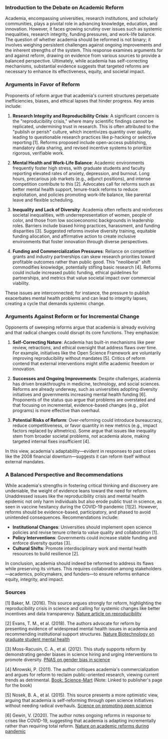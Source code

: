 ### Introduction to the Debate on Academic Reform

Academia, encompassing universities, research institutions, and scholarly communities, plays a pivotal role in advancing knowledge, education, and innovation. However, it faces growing scrutiny over issues such as systemic inequalities, research integrity, funding pressures, and work-life balance. The question of whether academia should be reformed is not binary; it involves weighing persistent challenges against ongoing improvements and the inherent strengths of the system. This response examines arguments for and against reform, drawing on evidence from various sources to provide a balanced perspective. Ultimately, while academia has self-correcting mechanisms, substantial evidence suggests that targeted reforms are necessary to enhance its effectiveness, equity, and societal impact.

### Arguments in Favor of Reform

Proponents of reform argue that academia's current structures perpetuate inefficiencies, biases, and ethical lapses that hinder progress. Key areas include:

1. **Research Integrity and Reproducibility Crisis**: A significant concern is the "reproducibility crisis," where many scientific findings cannot be replicated, undermining trust in research. This is often attributed to the "publish or perish" culture, which incentivizes quantity over quality, leading to questionable research practices like p-hacking or selective reporting [1]. Reforms proposed include open-access publishing, mandatory data sharing, and revised incentive systems to prioritize rigorous, verifiable work.

2. **Mental Health and Work-Life Balance**: Academic environments frequently foster high stress, with graduate students and faculty reporting elevated rates of anxiety, depression, and burnout. Long hours, precarious job markets (e.g., adjunct positions), and intense competition contribute to this [2]. Advocates call for reforms such as better mental health support, tenure-track reforms to reduce exploitation, and policies promoting work-life balance, like parental leave and flexible scheduling.

3. **Inequality and Lack of Diversity**: Academia often reflects and reinforces societal inequalities, with underrepresentation of women, people of color, and those from low socioeconomic backgrounds in leadership roles. Barriers include biased hiring practices, harassment, and funding disparities [3]. Suggested reforms involve diversity training, equitable funding allocation, and affirmative action to create inclusive environments that foster innovation through diverse perspectives.

4. **Funding and Commercialization Pressures**: Reliance on competitive grants and industry partnerships can skew research priorities toward profitable outcomes rather than public good. This "neoliberal" shift commodifies knowledge, potentially stifling basic research [4]. Reforms could include increased public funding, ethical guidelines for partnerships, and metrics that value societal impact over commercial viability.

These issues are interconnected; for instance, the pressure to publish exacerbates mental health problems and can lead to integrity lapses, creating a cycle that demands systemic change.

### Arguments Against Reform or for Incremental Change

Opponents of sweeping reforms argue that academia is already evolving and that radical changes could disrupt its core functions. They emphasize:

1. **Self-Correcting Nature**: Academia has built-in mechanisms like peer review, retractions, and ethical oversight that address flaws over time. For example, initiatives like the Open Science Framework are voluntarily improving reproducibility without mandates [5]. Critics of reform contend that external interventions might stifle academic freedom or innovation.

2. **Successes and Ongoing Improvements**: Despite challenges, academia has driven breakthroughs in medicine, technology, and social sciences. Reforms are already underway, such as universities adopting diversity initiatives and governments increasing mental health funding [6]. Proponents of the status quo argue that problems are overstated and that focusing on incremental, evidence-based changes (e.g., pilot programs) is more effective than overhaul.

3. **Potential Risks of Reform**: Over-reforming could introduce bureaucracy, reduce competitiveness, or favor quantity in new metrics (e.g., impact factors replaced by altmetrics). Some argue that issues like inequality stem from broader societal problems, not academia alone, making targeted internal fixes insufficient [4].

In this view, academia's adaptability—evident in responses to past crises like the 2008 financial downturn—suggests it can reform itself without external mandates.

### A Balanced Perspective and Recommendations

While academia's strengths in fostering critical thinking and discovery are undeniable, the weight of evidence leans toward the need for reform. Unaddressed issues like the reproducibility crisis and mental health epidemic not only harm individuals but also erode public trust in science, as seen in vaccine hesitancy during the COVID-19 pandemic [1][2]. However, reforms should be evidence-based, participatory, and phased to avoid unintended consequences. Recommendations include:

- **Institutional Changes**: Universities should implement open science policies and revise tenure criteria to value quality and collaboration [1].
- **Policy Interventions**: Governments could increase stable funding and enforce diversity quotas [3].
- **Cultural Shifts**: Promote interdisciplinary work and mental health resources to build resilience [2].

In conclusion, academia should indeed be reformed to address its flaws while preserving its virtues. This requires collaboration among stakeholders—academics, policymakers, and funders—to ensure reforms enhance equity, integrity, and impact.

### Sources

[1] Baker, M. (2016). This source argues strongly for reform, highlighting the reproducibility crisis in science and calling for systemic changes like better incentives and data transparency. [Nature article on reproducibility](https://www.nature.com/news/1-500-scientists-lift-the-lid-on-reproducibility-1.19970)

[2] Evans, T. M., et al. (2018). The authors advocate for reform by presenting evidence of widespread mental health issues in academia and recommending institutional support structures. [Nature Biotechnology on graduate student mental health](https://www.nature.com/articles/nbt.4089)

[3] Moss-Racusin, C. A., et al. (2012). This study supports reform by demonstrating gender biases in science hiring and urging interventions to promote diversity. [PNAS on gender bias in science](https://www.pnas.org/content/109/41/16474)

[4] Mirowski, P. (2011). The author critiques academia's commercialization and argues for reform to reclaim public-oriented research, viewing current trends as detrimental. [Book: Science-Mart](https://www.hup.harvard.edu/catalog.php?isbn=9780674046467) (Note: Linked to publisher's page for the book)

[5] Nosek, B. A., et al. (2015). This source presents a more optimistic view, arguing that academia is self-reforming through open science initiatives without needing radical overhauls. [Science on promoting open science](https://science.sciencemag.org/content/348/6242/1422)

[6] Gewin, V. (2020). The author notes ongoing reforms in response to crises like COVID-19, suggesting that academia is adapting incrementally rather than requiring total reform. [Nature on academic reforms during pandemic](https://www.nature.com/articles/d41586-020-01107-9)